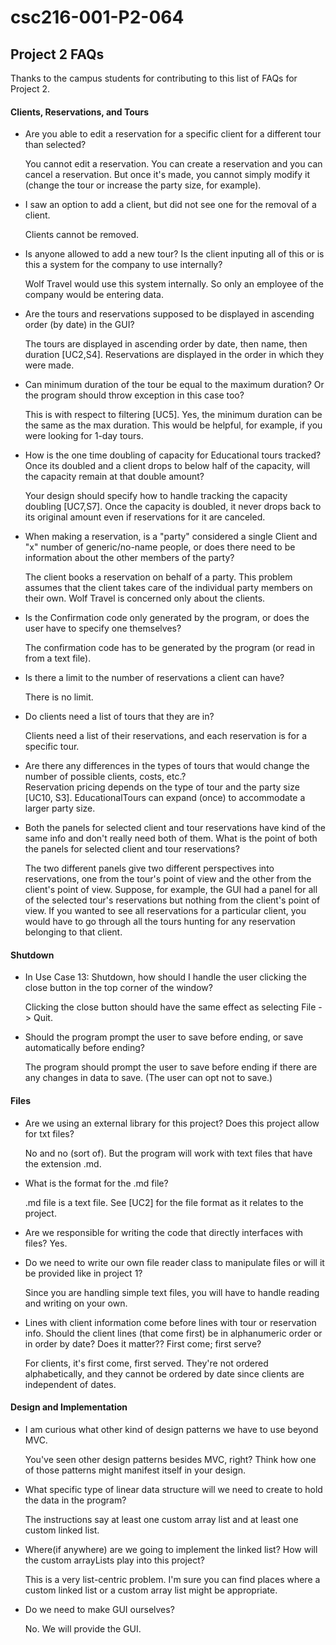# csc216-001-P2-064

## Project 2 FAQs
Thanks to the campus students for contributing to this list of FAQs for Project 2.

#### Clients, Reservations, and Tours

* Are you able to edit a reservation for a specific client for a different tour than selected?  

   You cannot edit a reservation. You can create a reservation and you can cancel a reservation. But once it's made, you cannot simply modify it (change the tour or increase the party size, for example).

* I saw an option to add a client, but did not see one for the removal of a client.

  Clients cannot be removed.

* Is anyone allowed to add a new tour? Is the client inputing all of this or is this a system for the company to use internally?

   Wolf Travel would use this system internally. So only an employee of the company would be entering data.

* Are the tours and reservations supposed to be displayed in ascending order (by date) in the GUI?   

   The tours are displayed in ascending order by date, then name, then duration [UC2,S4]. Reservations are displayed in the order in which they were made.

* Can minimum duration of the tour be equal to the maximum duration? Or the program should throw exception in this case too?

   This is with respect to filtering [UC5]. Yes, the minimum duration can be the same as the max duration. This would be helpful, for example, if you were looking for 1-day tours.

* How is the one time doubling of capacity for Educational tours tracked? Once its doubled and a client drops to below half of the capacity, will the capacity remain at that double amount?

   Your design should specify how to handle tracking the capacity doubling [UC7,S7]. Once the capacity is doubled, it never drops back to its original amount even if reservations for it are canceled.

* When making a reservation, is a "party" considered a single Client and "x" number of generic/no-name people, or does there need to be information about the other members of the party?   

   The client books a reservation on behalf of a party. This problem assumes that the client takes care of the individual party members on their own. Wolf Travel is concerned only about the clients.

* Is the Confirmation code only generated by the program, or does the user have to specify one themselves?   

   The confirmation code has to be generated by the program (or read in from a text file).

* Is there a limit to the number of reservations a client can have?

   There is no limit.

* Do clients need a list of tours that they are in?

   Clients need a list of their reservations, and each reservation is for a specific tour.

* Are there any differences in the types of tours that would change the number of possible clients, costs, etc.?   
   Reservation pricing depends on the type of tour and the party size [UC10, S3]. EducationalTours can expand (once) to accommodate a larger party size.

* Both the panels for selected client and tour reservations have kind of the same info and don't really need both of them. What is the point of both the panels for selected client and tour reservations?

   The two different panels give two different perspectives into reservations, one from the tour's point of view and the other from the client's point of view. Suppose, for example, the GUI had a panel for all of the selected tour's reservations but nothing from the client's point of view. If you wanted to see all reservations for a particular client, you would have to go through all the tours hunting for any reservation belonging to that client.

#### Shutdown

* In Use Case 13: Shutdown, how should I handle the user clicking the close button in the top corner of the window?

   Clicking the close button should have the same effect as selecting File -> Quit.

* Should the program prompt the user to save before ending, or save automatically before ending?

   The program should prompt the user to save before ending if there are any changes in data to save. (The user can opt not to save.)

#### Files

* Are we using an external library for this project? Does this project allow for txt files?

   No and no (sort of). But the program will work with text files that have the extension .md.

* What is the format for the .md file?

   .md file is a text file. See [UC2] for the file format as it relates to the project.

* Are we responsible for writing the code that directly interfaces with files?
   Yes.

* Do we need to write our own file reader class to manipulate files or will it be provided like in project 1?

   Since you are handling simple text files, you will have to handle reading and writing on your own.

* Lines with client information come before lines with tour or reservation info. Should the client lines (that come first) be in alphanumeric order or in order by date? Does it matter?? First come; first serve?

   For clients, it's first come, first served. They're not ordered alphabetically, and they cannot be ordered by date since clients are independent of dates.

#### Design and Implementation

* I am curious what other kind of design patterns we have to use beyond MVC.

   You've seen other design patterns besides MVC, right? Think how one of those patterns might manifest itself in your design.

* What specific type of linear data structure will we need to create to hold the data in the program?   

   The instructions say at least one custom array list and at least one custom linked list.

* Where(if anywhere) are we going to implement the linked list? How will the custom arrayLists play into this project?   

   This is a very list-centric problem. I'm sure you can find places where a custom linked list or a custom array list might be appropriate.

* Do we need to make GUI ourselves?

   No. We will provide the GUI.
